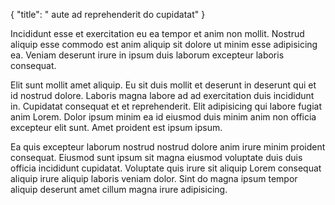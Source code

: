 {
  "title": " aute ad reprehenderit do cupidatat"
}

Incididunt esse et exercitation eu ea tempor et anim non mollit. Nostrud aliquip esse commodo est anim aliquip sit dolore ut minim esse adipisicing ea. Veniam deserunt irure in ipsum duis laborum excepteur laboris consequat.

Elit sunt mollit amet aliquip. Eu sit duis mollit et deserunt in deserunt qui et id nostrud dolore. Laboris magna labore ad ad exercitation duis incididunt in. Cupidatat consequat et et reprehenderit. Elit adipisicing qui labore fugiat anim Lorem. Dolor ipsum minim ea id eiusmod duis minim anim non officia excepteur elit sunt. Amet proident est ipsum ipsum.

Ea quis excepteur laborum nostrud nostrud dolore anim irure minim proident consequat. Eiusmod sunt ipsum sit magna eiusmod voluptate duis duis officia incididunt cupidatat. Voluptate quis irure sit aliquip Lorem consequat aliquip irure aliquip laboris veniam dolor. Sint do magna ipsum tempor aliquip deserunt amet cillum magna irure adipisicing.